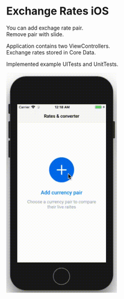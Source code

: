 # Exchange Rates iOS

You can add exchage rate pair.<br>
Remove pair with slide.<br>

Application contains two ViewControllers.<br>
Exchange rates stored in Core Data.

Implemented example UITests and UnitTests.

![alt text](previewapp.gif)
